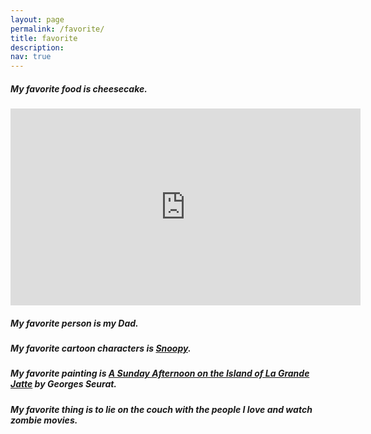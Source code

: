 ```yaml
---
layout: page
permalink: /favorite/
title: favorite
description:
nav: true
---
```

##### My favorite food is cheesecake.
 <iframe width="560" height="315"
src="https://www.youtube.com/watch?v=tspdJ6hxqnc" 
frameborder="0" 
allow="accelerometer; autoplay; encrypted-media; gyroscope; picture-in-picture" 
allowfullscreen></iframe>

##### My favorite person is my Dad.

##### My favorite cartoon characters is [Snoopy](https://www.peanuts.com/about/snoopy).

##### My favorite painting is [A Sunday Afternoon on the Island of La Grande Jatte](https://www.artic.edu/artworks/27992/a-sunday-on-la-grande-jatte-1884) by Georges Seurat.

##### My favorite thing is to lie on the couch with the people I love and watch zombie movies.

